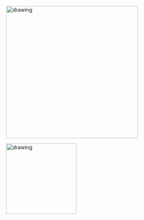 <a href="https://rudji.com"><img src="https://rudji.com/rudji_games_logo_bright.svg" alt="drawing" width="360"/></a>

<a href="https://rudji.com"><img src="https://rudji.com/img/imagus.jpg" alt="drawing" height="192"/></a>


